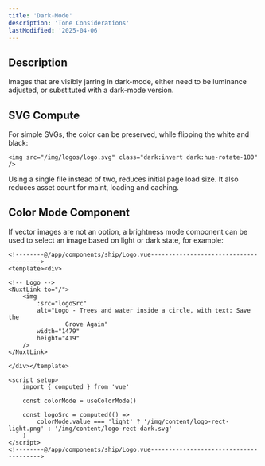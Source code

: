```yaml
---
title: 'Dark-Mode'
description: 'Tone Considerations'
lastModified: '2025-04-06'
---
```


## Description

Images that are visibly jarring in dark-mode, either need to be luminance adjusted, or substituted with a dark-mode version.

## SVG Compute

For simple SVGs, the color can be preserved, while flipping the white and black:

```vue
<img src="/img/logos/logo.svg" class="dark:invert dark:hue-rotate-180" />
```

Using a single file instead of two, reduces initial page load size.  It also reduces asset count for maint, loading and caching.

## Color Mode Component

If vector images are not an option, a brightness mode component can be used to select an image based on light or dark state, for example:

```vue
<!--------@/app/components/ship/Logo.vue--------------------------------------->
<template><div>

<!-- Logo -->
<NuxtLink to="/">
    <img
        :src="logoSrc"
        alt="Logo - Trees and water inside a circle, with text: Save the
                Grove Again"
        width="1479"
        height="419"
    />
</NuxtLink>

</div></template>

<script setup>
    import { computed } from 'vue'

    const colorMode = useColorMode()

    const logoSrc = computed(() =>
        colorMode.value === 'light' ? '/img/content/logo-rect-light.png' : '/img/content/logo-rect-dark.svg'
    )
</script>
<!--------@/app/components/ship/Logo.vue--------------------------------------->
```
